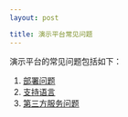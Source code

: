 ```yaml
---
layout: post

title: 演示平台常见问题
---
```



演示平台的常见问题包括如下：

1. [部署问题](/help/faq/paas/deploy.html)
1. [支持语言](/help/faq/paas/language.html)
1. [第三方服务问题](/help/faq/paas/service.html)